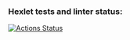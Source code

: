 ### Hexlet tests and linter status:
[![Actions Status](https://github.com/dzencot/java-project-lvl1/workflows/hexlet-check/badge.svg)](https://github.com/dzencot/java-project-lvl1/actions)
